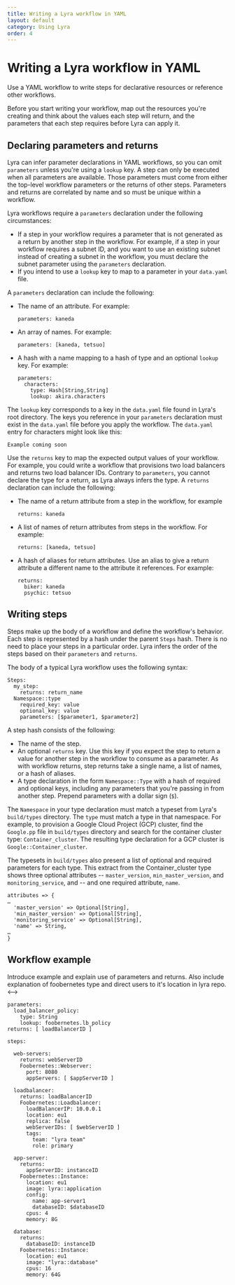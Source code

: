 ```yaml
---
title: Writing a Lyra workflow in YAML
layout: default
category: Using Lyra
order: 4
---
```


# Writing a Lyra workflow in YAML

Use a YAML workflow to write steps for declarative resources or reference other workflows.

Before you start writing your workflow, map out the resources you're creating and think about the values each step will return, and the parameters that each step requires before Lyra can apply it.  

## Declaring parameters and returns
<!--
Include:
Workflows and steps can both take parameters and returns. 
Required parameters and `data.yaml` 
-->

Lyra can infer parameter declarations in YAML workflows, so you can omit `parameters` unless you're using a `lookup` key. A step can only be executed when all parameters are available. Those parameters must come from either the top-level workflow parameters or the returns of other steps. Parameters and returns are correlated by name and so must be unique within a workflow.

Lyra workflows require a `parameters` declaration under the following circumstances:
* If a step in your workflow requires a parameter that is not generated as a return by another step in the workflow. For example, if a step in your workflow requires a subnet ID, and you want to use an existing subnet instead of creating a subnet in the workflow, you must declare the subnet parameter using the `parameters` declaration.  
* If you intend to use a `lookup` key to map to a parameter in your `data.yaml` file.


A `parameters` declaration can include the following:
* The name of an attribute. For example:
  
  ```
  parameters: kaneda
  ```

* An array of names. For example:
  
  ```
  parameters: [kaneda, tetsuo]
  ```

* A hash with a name mapping to a hash of type and an optional `lookup` key. For example: 

  ```
  parameters:
    characters:
      type: Hash[String,String]
      lookup: akira.characters
  ```

The `lookup` key corresponds to a key in the `data.yaml` file found in Lyra's root directory. The keys you reference in your `parameters` declaration must exist in the `data.yaml` file before you apply the workflow. The `data.yaml` entry for characters might look like this:

```
Example coming soon
```

Use the `returns` key to map the expected output values of your workflow. For example, you could write a workflow that provisions two load balancers and returns two load balancer IDs. Contrary to `parameters`, you cannot declare the type for a return, as Lyra always infers the type. A `returns` declaration can include the following:
* The name of a return attribute from a step in the workflow, for example 
  
  ```
  returns: kaneda
  ```

* A list of names of return attributes from steps in the workflow. For example: 
  
  ```
  returns: [kaneda, tetsuo]
  ```

* A hash of aliases for return attributes. Use an alias to give a return attribute a different name to the attribute it references. For example:
  
  ```
  returns:
    biker: kaneda
    psychic: tetsuo 
  ```

## Writing steps

Steps make up the body of a workflow and define the workflow's behavior. Each step is represented by a hash under the parent `Steps` hash. There is no need to place your steps in a particular order. Lyra infers the order of the steps based on their `parameters` and `returns`. 

The body of a typical Lyra workflow uses the following syntax:

```
Steps:
  my_step:
    returns: return_name
  Namespace::type
    required_key: value 
    optional_key: value
    parameters: [$parameter1, $parameter2]  
```

A step hash consists of the following:
* The name of the step.
* An optional `returns` key. Use this key if you expect the step to return a value for another step in the workflow to consume as a parameter. As with workflow returns, step returns take a single name, a list of names, or a hash of aliases.
* A type declaration in the form `Namespace::Type` with a hash of required and optional keys, including any parameters that you're passing in from another step. Prepend parameters with a dollar sign (`$`).

The `Namespace` in your type declaration must match a typeset from Lyra's `build/types` directory. The `type` must match a type in that namespace. For example, to provision a Google Cloud Project (GCP) cluster, find the `Google.pp` file in `build/types` directory and search for the container cluster type: `Container_cluster`. The resulting type declaration for a GCP cluster is `Google::Container_cluster`.  

The typesets in `build/types` also present a list of optional and required parameters for each type. This extract from the Container_cluster type shows three optional attributes -- `master_version`, `min_master_version`, and `monitoring_service`, and -- and one required attribute, `name`.

```
attributes => {
…
  'master_version' => Optional[String],
  'min_master_version' => Optional[String],
  'monitoring_service' => Optional[String],
  'name' => String,
…
}
```

## Workflow example

<!-->
Introduce example and explain use of parameters and returns. Also include explanation of foobernetes type and direct users to it's location in lyra repo. 
<-->

```
parameters:
  load_balancer_policy:
    type: String
    lookup: foobernetes.lb_policy
returns: [ loadBalancerID ]    

steps:

  web-servers:
    returns: webServerID
    Foobernetes::Webserver:
      port: 8080
      appServers: [ $appServerID ]

  loadbalancer:
    returns: loadBalancerID
    Foobernetes::Loadbalancer:
      loadBalancerIP: 10.0.0.1
      location: eu1
      replica: false
      webServerIDs: [ $webServerID ]
      tags:
        team: "lyra team"
        role: primary

  app-server:
    returns:
      appServerID: instanceID
    Foobernetes::Instance:
      location: eu1
      image: lyra::application
      config:
        name: app-server1
        databaseID: $databaseID
      cpus: 4
      memory: 8G

  database:
    returns:
      databaseID: instanceID
    Foobernetes::Instance:
      location: eu1
      image: "lyra::database"
      cpus: 16
      memory: 64G
```

<!-- Stuff to add
referencing/linking another workflow
referencing/linking an imperative step? (if it's any different from another workflow) -->
